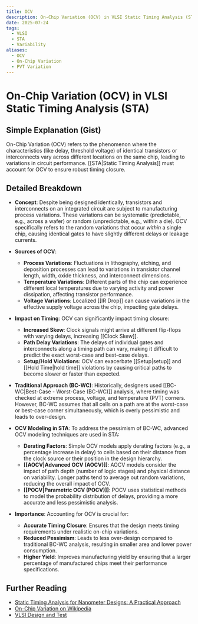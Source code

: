 ```yaml
---
title: OCV
description: On-Chip Variation (OCV) in VLSI Static Timing Analysis (STA)
date: 2025-07-24
tags:
  - VLSI
  - STA
  - Variability
aliases:
  - OCV
  - On-Chip Variation
  - PVT Variation
---
```


# On-Chip Variation (OCV) in VLSI Static Timing Analysis (STA)

## Simple Explanation (Gist)
On-Chip Variation (OCV) refers to the phenomenon where the characteristics (like delay, threshold voltage) of identical transistors or interconnects vary across different locations on the same chip, leading to variations in circuit performance. [[STA|Static Timing Analysis]] must account for OCV to ensure robust timing closure.

## Detailed Breakdown

*   **Concept**: Despite being designed identically, transistors and interconnects on an integrated circuit are subject to manufacturing process variations. These variations can be systematic (predictable, e.g., across a wafer) or random (unpredictable, e.g., within a die). OCV specifically refers to the random variations that occur *within* a single chip, causing identical gates to have slightly different delays or leakage currents.

*   **Sources of OCV**: 
    *   **Process Variations**: Fluctuations in lithography, etching, and deposition processes can lead to variations in transistor channel length, width, oxide thickness, and interconnect dimensions.
    *   **Temperature Variations**: Different parts of the chip can experience different local temperatures due to varying activity and power dissipation, affecting transistor performance.
    *   **Voltage Variations**: Localized [[IR Drop]] can cause variations in the effective supply voltage across the chip, impacting gate delays.

*   **Impact on Timing**: OCV can significantly impact timing closure:
    *   **Increased Skew**: Clock signals might arrive at different flip-flops with varying delays, increasing [[Clock Skew]].
    *   **Path Delay Variations**: The delays of individual gates and interconnects along a timing path can vary, making it difficult to predict the exact worst-case and best-case delays.
    *   **Setup/Hold Violations**: OCV can exacerbate [[Setup|setup]] and [[Hold Time|hold time]] violations by causing critical paths to become slower or faster than expected.

*   **Traditional Approach (BC-WC)**: Historically, designers used [[BC-WC|Best-Case - Worst-Case (BC-WC)]] analysis, where timing was checked at extreme process, voltage, and temperature (PVT) corners. However, BC-WC assumes that all cells on a path are at the worst-case or best-case corner simultaneously, which is overly pessimistic and leads to over-design.

*   **OCV Modeling in STA**: To address the pessimism of BC-WC, advanced OCV modeling techniques are used in STA:
    *   **Derating Factors**: Simple OCV models apply derating factors (e.g., a percentage increase in delay) to cells based on their distance from the clock source or their position in the design hierarchy.
    *   **[[AOCV|Advanced OCV (AOCV)]]**: AOCV models consider the impact of path depth (number of logic stages) and physical distance on variability. Longer paths tend to average out random variations, reducing the overall impact of OCV.
    *   **[[POCV|Parametric OCV (POCV)]]**: POCV uses statistical methods to model the probability distribution of delays, providing a more accurate and less pessimistic analysis.

*   **Importance**: Accounting for OCV is crucial for:
    *   **Accurate Timing Closure**: Ensures that the design meets timing requirements under realistic on-chip variations.
    *   **Reduced Pessimism**: Leads to less over-design compared to traditional BC-WC analysis, resulting in smaller area and lower power consumption.
    *   **Higher Yield**: Improves manufacturing yield by ensuring that a larger percentage of manufactured chips meet their performance specifications.

## Further Reading

*   [Static Timing Analysis for Nanometer Designs: A Practical Approach](https://www.amazon.com/Static-Timing-Analysis-Nanometer-Designs/dp/0387257027)
*   [On-Chip Variation on Wikipedia](https://en.wikipedia.org/wiki/On-chip_variation)
*   [VLSI Design and Test](https://www.amazon.com/VLSI-Design-Test-S-K-Kataria/dp/818527403X)